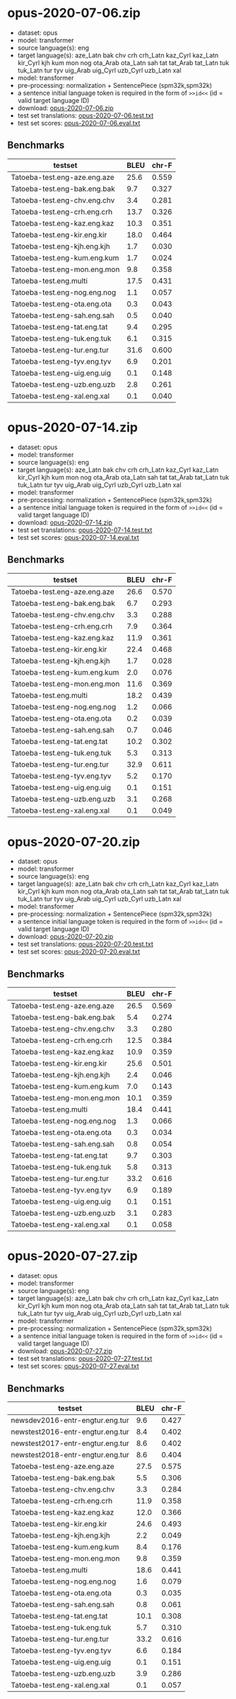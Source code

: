 # opus-2020-07-06.zip

* dataset: opus
* model: transformer
* source language(s): eng
* target language(s): aze_Latn bak chv crh crh_Latn kaz_Cyrl kaz_Latn kir_Cyrl kjh kum mon nog ota_Arab ota_Latn sah tat tat_Arab tat_Latn tuk tuk_Latn tur tyv uig_Arab uig_Cyrl uzb_Cyrl uzb_Latn xal
* model: transformer
* pre-processing: normalization + SentencePiece (spm32k,spm32k)
* a sentence initial language token is required in the form of `>>id<<` (id = valid target language ID)
* download: [opus-2020-07-06.zip](https://object.pouta.csc.fi/Tatoeba-MT-models/eng-tut/opus-2020-07-06.zip)
* test set translations: [opus-2020-07-06.test.txt](https://object.pouta.csc.fi/Tatoeba-MT-models/eng-tut/opus-2020-07-06.test.txt)
* test set scores: [opus-2020-07-06.eval.txt](https://object.pouta.csc.fi/Tatoeba-MT-models/eng-tut/opus-2020-07-06.eval.txt)

## Benchmarks

| testset               | BLEU  | chr-F |
|-----------------------|-------|-------|
| Tatoeba-test.eng-aze.eng.aze 	| 25.6 	| 0.559 |
| Tatoeba-test.eng-bak.eng.bak 	| 9.7 	| 0.327 |
| Tatoeba-test.eng-chv.eng.chv 	| 3.4 	| 0.281 |
| Tatoeba-test.eng-crh.eng.crh 	| 13.7 	| 0.326 |
| Tatoeba-test.eng-kaz.eng.kaz 	| 10.3 	| 0.351 |
| Tatoeba-test.eng-kir.eng.kir 	| 18.0 	| 0.464 |
| Tatoeba-test.eng-kjh.eng.kjh 	| 1.7 	| 0.030 |
| Tatoeba-test.eng-kum.eng.kum 	| 1.7 	| 0.024 |
| Tatoeba-test.eng-mon.eng.mon 	| 9.8 	| 0.358 |
| Tatoeba-test.eng.multi 	| 17.5 	| 0.431 |
| Tatoeba-test.eng-nog.eng.nog 	| 1.1 	| 0.057 |
| Tatoeba-test.eng-ota.eng.ota 	| 0.3 	| 0.043 |
| Tatoeba-test.eng-sah.eng.sah 	| 0.5 	| 0.040 |
| Tatoeba-test.eng-tat.eng.tat 	| 9.4 	| 0.295 |
| Tatoeba-test.eng-tuk.eng.tuk 	| 6.1 	| 0.315 |
| Tatoeba-test.eng-tur.eng.tur 	| 31.6 	| 0.600 |
| Tatoeba-test.eng-tyv.eng.tyv 	| 6.9 	| 0.201 |
| Tatoeba-test.eng-uig.eng.uig 	| 0.1 	| 0.148 |
| Tatoeba-test.eng-uzb.eng.uzb 	| 2.8 	| 0.261 |
| Tatoeba-test.eng-xal.eng.xal 	| 0.1 	| 0.040 |

# opus-2020-07-14.zip

* dataset: opus
* model: transformer
* source language(s): eng
* target language(s): aze_Latn bak chv crh crh_Latn kaz_Cyrl kaz_Latn kir_Cyrl kjh kum mon nog ota_Arab ota_Latn sah tat tat_Arab tat_Latn tuk tuk_Latn tur tyv uig_Arab uig_Cyrl uzb_Cyrl uzb_Latn xal
* model: transformer
* pre-processing: normalization + SentencePiece (spm32k,spm32k)
* a sentence initial language token is required in the form of `>>id<<` (id = valid target language ID)
* download: [opus-2020-07-14.zip](https://object.pouta.csc.fi/Tatoeba-MT-models/eng-tut/opus-2020-07-14.zip)
* test set translations: [opus-2020-07-14.test.txt](https://object.pouta.csc.fi/Tatoeba-MT-models/eng-tut/opus-2020-07-14.test.txt)
* test set scores: [opus-2020-07-14.eval.txt](https://object.pouta.csc.fi/Tatoeba-MT-models/eng-tut/opus-2020-07-14.eval.txt)

## Benchmarks

| testset               | BLEU  | chr-F |
|-----------------------|-------|-------|
| Tatoeba-test.eng-aze.eng.aze 	| 26.6 	| 0.570 |
| Tatoeba-test.eng-bak.eng.bak 	| 6.7 	| 0.293 |
| Tatoeba-test.eng-chv.eng.chv 	| 3.3 	| 0.288 |
| Tatoeba-test.eng-crh.eng.crh 	| 7.9 	| 0.364 |
| Tatoeba-test.eng-kaz.eng.kaz 	| 11.9 	| 0.361 |
| Tatoeba-test.eng-kir.eng.kir 	| 22.4 	| 0.468 |
| Tatoeba-test.eng-kjh.eng.kjh 	| 1.7 	| 0.028 |
| Tatoeba-test.eng-kum.eng.kum 	| 2.0 	| 0.076 |
| Tatoeba-test.eng-mon.eng.mon 	| 11.6 	| 0.369 |
| Tatoeba-test.eng.multi 	| 18.2 	| 0.439 |
| Tatoeba-test.eng-nog.eng.nog 	| 1.2 	| 0.066 |
| Tatoeba-test.eng-ota.eng.ota 	| 0.2 	| 0.039 |
| Tatoeba-test.eng-sah.eng.sah 	| 0.7 	| 0.046 |
| Tatoeba-test.eng-tat.eng.tat 	| 10.2 	| 0.302 |
| Tatoeba-test.eng-tuk.eng.tuk 	| 5.3 	| 0.313 |
| Tatoeba-test.eng-tur.eng.tur 	| 32.9 	| 0.611 |
| Tatoeba-test.eng-tyv.eng.tyv 	| 5.2 	| 0.170 |
| Tatoeba-test.eng-uig.eng.uig 	| 0.1 	| 0.151 |
| Tatoeba-test.eng-uzb.eng.uzb 	| 3.1 	| 0.268 |
| Tatoeba-test.eng-xal.eng.xal 	| 0.1 	| 0.049 |

# opus-2020-07-20.zip

* dataset: opus
* model: transformer
* source language(s): eng
* target language(s): aze_Latn bak chv crh crh_Latn kaz_Cyrl kaz_Latn kir_Cyrl kjh kum mon nog ota_Arab ota_Latn sah tat tat_Arab tat_Latn tuk tuk_Latn tur tyv uig_Arab uig_Cyrl uzb_Cyrl uzb_Latn xal
* model: transformer
* pre-processing: normalization + SentencePiece (spm32k,spm32k)
* a sentence initial language token is required in the form of `>>id<<` (id = valid target language ID)
* download: [opus-2020-07-20.zip](https://object.pouta.csc.fi/Tatoeba-MT-models/eng-tut/opus-2020-07-20.zip)
* test set translations: [opus-2020-07-20.test.txt](https://object.pouta.csc.fi/Tatoeba-MT-models/eng-tut/opus-2020-07-20.test.txt)
* test set scores: [opus-2020-07-20.eval.txt](https://object.pouta.csc.fi/Tatoeba-MT-models/eng-tut/opus-2020-07-20.eval.txt)

## Benchmarks

| testset               | BLEU  | chr-F |
|-----------------------|-------|-------|
| Tatoeba-test.eng-aze.eng.aze 	| 26.5 	| 0.569 |
| Tatoeba-test.eng-bak.eng.bak 	| 5.4 	| 0.274 |
| Tatoeba-test.eng-chv.eng.chv 	| 3.3 	| 0.280 |
| Tatoeba-test.eng-crh.eng.crh 	| 12.5 	| 0.384 |
| Tatoeba-test.eng-kaz.eng.kaz 	| 10.9 	| 0.359 |
| Tatoeba-test.eng-kir.eng.kir 	| 25.6 	| 0.501 |
| Tatoeba-test.eng-kjh.eng.kjh 	| 2.4 	| 0.046 |
| Tatoeba-test.eng-kum.eng.kum 	| 7.0 	| 0.143 |
| Tatoeba-test.eng-mon.eng.mon 	| 10.1 	| 0.359 |
| Tatoeba-test.eng.multi 	| 18.4 	| 0.441 |
| Tatoeba-test.eng-nog.eng.nog 	| 1.3 	| 0.066 |
| Tatoeba-test.eng-ota.eng.ota 	| 0.3 	| 0.034 |
| Tatoeba-test.eng-sah.eng.sah 	| 0.8 	| 0.054 |
| Tatoeba-test.eng-tat.eng.tat 	| 9.7 	| 0.303 |
| Tatoeba-test.eng-tuk.eng.tuk 	| 5.8 	| 0.313 |
| Tatoeba-test.eng-tur.eng.tur 	| 33.2 	| 0.616 |
| Tatoeba-test.eng-tyv.eng.tyv 	| 6.9 	| 0.189 |
| Tatoeba-test.eng-uig.eng.uig 	| 0.1 	| 0.151 |
| Tatoeba-test.eng-uzb.eng.uzb 	| 3.1 	| 0.283 |
| Tatoeba-test.eng-xal.eng.xal 	| 0.1 	| 0.058 |

# opus-2020-07-27.zip

* dataset: opus
* model: transformer
* source language(s): eng
* target language(s): aze_Latn bak chv crh crh_Latn kaz_Cyrl kaz_Latn kir_Cyrl kjh kum mon nog ota_Arab ota_Latn sah tat tat_Arab tat_Latn tuk tuk_Latn tur tyv uig_Arab uig_Cyrl uzb_Cyrl uzb_Latn xal
* model: transformer
* pre-processing: normalization + SentencePiece (spm32k,spm32k)
* a sentence initial language token is required in the form of `>>id<<` (id = valid target language ID)
* download: [opus-2020-07-27.zip](https://object.pouta.csc.fi/Tatoeba-MT-models/eng-tut/opus-2020-07-27.zip)
* test set translations: [opus-2020-07-27.test.txt](https://object.pouta.csc.fi/Tatoeba-MT-models/eng-tut/opus-2020-07-27.test.txt)
* test set scores: [opus-2020-07-27.eval.txt](https://object.pouta.csc.fi/Tatoeba-MT-models/eng-tut/opus-2020-07-27.eval.txt)

## Benchmarks

| testset               | BLEU  | chr-F |
|-----------------------|-------|-------|
| newsdev2016-entr-engtur.eng.tur 	| 9.6 	| 0.427 |
| newstest2016-entr-engtur.eng.tur 	| 8.4 	| 0.402 |
| newstest2017-entr-engtur.eng.tur 	| 8.6 	| 0.402 |
| newstest2018-entr-engtur.eng.tur 	| 8.6 	| 0.404 |
| Tatoeba-test.eng-aze.eng.aze 	| 27.5 	| 0.575 |
| Tatoeba-test.eng-bak.eng.bak 	| 5.5 	| 0.306 |
| Tatoeba-test.eng-chv.eng.chv 	| 3.3 	| 0.284 |
| Tatoeba-test.eng-crh.eng.crh 	| 11.9 	| 0.358 |
| Tatoeba-test.eng-kaz.eng.kaz 	| 12.0 	| 0.366 |
| Tatoeba-test.eng-kir.eng.kir 	| 24.6 	| 0.493 |
| Tatoeba-test.eng-kjh.eng.kjh 	| 2.2 	| 0.049 |
| Tatoeba-test.eng-kum.eng.kum 	| 8.4 	| 0.176 |
| Tatoeba-test.eng-mon.eng.mon 	| 9.8 	| 0.359 |
| Tatoeba-test.eng.multi 	| 18.6 	| 0.441 |
| Tatoeba-test.eng-nog.eng.nog 	| 1.6 	| 0.079 |
| Tatoeba-test.eng-ota.eng.ota 	| 0.3 	| 0.035 |
| Tatoeba-test.eng-sah.eng.sah 	| 0.8 	| 0.061 |
| Tatoeba-test.eng-tat.eng.tat 	| 10.1 	| 0.308 |
| Tatoeba-test.eng-tuk.eng.tuk 	| 5.7 	| 0.310 |
| Tatoeba-test.eng-tur.eng.tur 	| 33.2 	| 0.616 |
| Tatoeba-test.eng-tyv.eng.tyv 	| 6.6 	| 0.184 |
| Tatoeba-test.eng-uig.eng.uig 	| 0.1 	| 0.151 |
| Tatoeba-test.eng-uzb.eng.uzb 	| 3.9 	| 0.286 |
| Tatoeba-test.eng-xal.eng.xal 	| 0.1 	| 0.057 |

